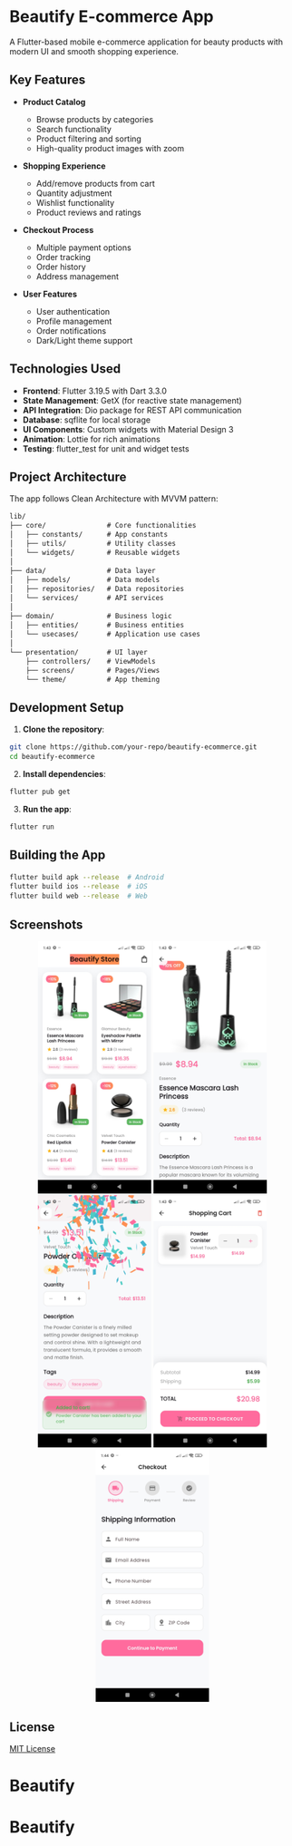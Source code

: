 # Beautify E-commerce App

A Flutter-based mobile e-commerce application for beauty products with modern UI and smooth shopping experience.

## Key Features
- **Product Catalog**
  - Browse products by categories
  - Search functionality
  - Product filtering and sorting
  - High-quality product images with zoom

- **Shopping Experience**
  - Add/remove products from cart
  - Quantity adjustment
  - Wishlist functionality
  - Product reviews and ratings

- **Checkout Process**
  - Multiple payment options
  - Order tracking
  - Order history
  - Address management

- **User Features**
  - User authentication
  - Profile management
  - Order notifications
  - Dark/Light theme support

## Technologies Used
- **Frontend**: Flutter 3.19.5 with Dart 3.3.0
- **State Management**: GetX (for reactive state management)
- **API Integration**: Dio package for REST API communication
- **Database**: sqflite for local storage
- **UI Components**: Custom widgets with Material Design 3
- **Animation**: Lottie for rich animations
- **Testing**: flutter_test for unit and widget tests

## Project Architecture
The app follows Clean Architecture with MVVM pattern:
```
lib/
├── core/               # Core functionalities
│   ├── constants/      # App constants
│   ├── utils/          # Utility classes
│   └── widgets/        # Reusable widgets
│
├── data/               # Data layer
│   ├── models/         # Data models
│   ├── repositories/   # Data repositories
│   └── services/       # API services
│
├── domain/             # Business logic
│   ├── entities/       # Business entities
│   └── usecases/       # Application use cases
│
└── presentation/       # UI layer
    ├── controllers/    # ViewModels
    ├── screens/        # Pages/Views
    └── theme/          # App theming
```

## Development Setup
1. **Clone the repository**:
```bash
git clone https://github.com/your-repo/beautify-ecommerce.git
cd beautify-ecommerce
```

2. **Install dependencies**:
```bash
flutter pub get
```

3. **Run the app**:
```bash
flutter run
```

## Building the App
```bash
flutter build apk --release  # Android
flutter build ios --release  # iOS
flutter build web --release  # Web
```



## Screenshots

<div align="center">
  <img src="assets/Screenshot_2025_06_22_13_43_13_983_com_example_e_commerce_app.jpg" width="200" alt="Home Screen">
  <img src="assets/Screenshot_2025_06_22_13_43_23_948_com_example_e_commerce_app.jpg" width="200" alt="Product Details">
  <img src="assets/Screenshot_2025_06_22_13_43_41_649_com_example_e_commerce_app.jpg" width="200" alt="Cart">
  <img src="assets/Screenshot_2025_06_22_13_43_55_005_com_example_e_commerce_app.jpg" width="200" alt="Checkout">
  <img src="assets/Screenshot_2025_06_22_13_44_04_369_com_example_e_commerce_app.jpg" width="200" alt="Orders">
</div>

## License
[MIT License](LICENSE)
# Beautify
# Beautify
